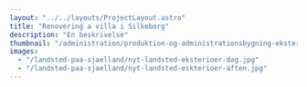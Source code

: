 ```yaml
---
layout: "../../layouts/ProjectLayout.astro"
title: "Renovering a villa i Silkeborg"
description: "En beskrivelse"
thumbnail: "/administration/produktion-og-administrationsbygning-eksterioer.jpg"
images:
  - "/landsted-paa-sjaelland/nyt-landsted-eksterioer-dag.jpg"
  - "/landsted-paa-sjaelland/nyt-landsted-eskterioer-aften.jpg"
---
```

